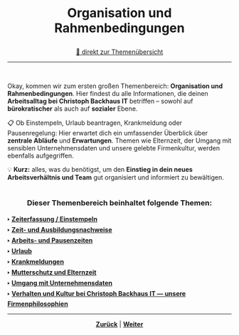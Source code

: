 # <p align="center">Organisation und Rahmenbedingungen</p>

<p align="center">
<a href="#dieser-themenbereich-beinhaltet-folgende-themen">🚀 direkt zur Themenübersicht</a></p>

--- 
<br>

Okay, kommen wir zum ersten großen Themenbereich: **Organisation und Rahmenbedingungen**. Hier findest du alle Informationen, die deinen **Arbeitsalltag bei Christoph Backhaus IT** betriffen – sowohl auf **bürokratischer** als auch auf **sozialer** Ebene.

📋 Ob Einstempeln, Urlaub beantragen, Krankmeldung oder Pausenregelung: Hier erwartet dich ein umfassender Überblick über **zentrale Abläufe** und **Erwartungen**. Themen wie Elternzeit, der Umgang mit sensiblen Unternehmensdaten und unsere gelebte Firmenkultur, werden ebenfalls aufgegriffen. 

💡 **Kurz:** alles, was du benötigst, um den **Einstieg in dein neues Arbeitsverhältnis und Team** gut organisiert und informiert zu bewältigen.

#

### <p align="center">Dieser Themenbereich beinhaltet folgende Themen:</p>

🢒 [**Zeiterfassung / Einstempeln**](/docs/01-organisation/01-zeiterfassung/README.md) </br>
🢒 [**Zeit- und Ausbildungsnachweise**](/docs/01-organisation/02-zeit_und_ausbildungsnachweise/README.md) </br>
🢒 [**Arbeits- und Pausenzeiten**](/docs/01-organisation/03-arbeits_und_pausenzeiten/README.md)</br>
🢒 [**Urlaub**](/docs/01-organisation/04-urlaub/README.md) </br>
🢒 [**Krankmeldungen**](/docs/01-organisation/05-krankmeldungen/README.md) </br>
🢒 [**Mutterschutz und Elternzeit**](/docs/01-organisation/06-mutterschutz_und_elternzeit/README.md) </br>
🢒 [**Umgang mit Unternehmensdaten**](/docs/01-organisation/07-datenschutz/README.md) </br>
🢒 [**Verhalten und Kultur bei Christoph Backhaus IT — unsere Firmenphilosophien**](/docs/01-organisation/08-firmenphilosophie/README.md) </br>

---

<p align="center">
<a href="/docs/00-willkommen/03-styleguide/00-platzhalter/02-vorschau/README.md"><strong>Zurück</strong></a> | <a href="/docs/01-organisation/01-zeiterfassung/README.md"><strong>Weiter</strong></a>
</p>
